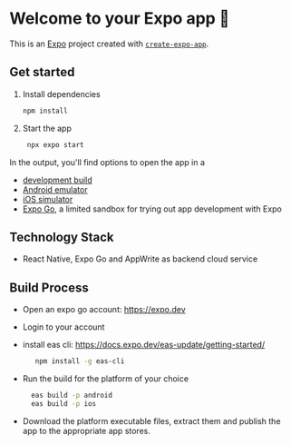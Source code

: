 # Welcome to your Expo app 👋

This is an [Expo](https://expo.dev) project created with [`create-expo-app`](https://www.npmjs.com/package/create-expo-app).

## Get started

1. Install dependencies

   ```bash
   npm install
   ```

2. Start the app

   ```bash
    npx expo start
   ```

In the output, you'll find options to open the app in a

- [development build](https://docs.expo.dev/develop/development-builds/introduction/)
- [Android emulator](https://docs.expo.dev/workflow/android-studio-emulator/)
- [iOS simulator](https://docs.expo.dev/workflow/ios-simulator/)
- [Expo Go](https://expo.dev/go), a limited sandbox for trying out app development with Expo
 
## Technology Stack

- React Native, Expo Go and AppWrite as backend cloud service

## Build Process

- Open an expo go account: https://expo.dev
- Login to your account
- install eas cli: https://docs.expo.dev/eas-update/getting-started/

   ```bash
      npm install -g eas-cli
   ```

-  Run the build for the platform of your choice

    ```bash
      eas build -p android 
      eas build -p ios 
   ```
- Download the platform executable files, extract them and publish the app to the appropriate app stores.
